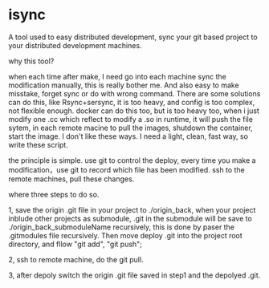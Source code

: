 # isync

A tool used to easy distributed development, sync your git based project to your distributed development machines.

why this tool?

when each time after make, I need go into each machine sync the modification manually, this is really bother me. And also easy to make misstake, forget sync or do with wrong command. There are some solutions can do this, like Rsync+sersync, it is too heavy, and config is too complex, not flexible enough. docker can do this too, but is too heavy too, when i just modify one .cc which reflect to modify a .so in runtime, it will push the file sytem, in each remote macine to pull the images, shutdown the container, start the image.
I don't like these ways. I need a light, clean, fast way, so write these script.


the principle is simple. use git to control the deploy, every time you make a modification，use git to record which file has been modified. ssh to the remote machines, pull these changes.

where three steps to do so.

1, save the origin .git file in your project to ./origin_back, when your project inblude other projects as submodule, .git in the submodule will be save to ./origin_back_submoduleName recursively, this is done by paser the .gitmodules file recursively. Then move deploy .git into the project root directory, and fllow "git add", "git push";

2, ssh to remote machine, do the git pull.

3, after depoly switch the origin .git file saved in step1 and the depolyed .git.
